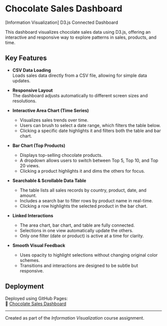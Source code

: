 # Chocolate Sales Dashboard  
[Information Visualization] D3.js Connected Dashboard

This dashboard visualizes chocolate sales data using D3.js, offering an interactive and responsive way to explore patterns in sales, products, and time.

## Key Features

- **CSV Data Loading**  
  Loads sales data directly from a CSV file, allowing for simple data updates.

- **Responsive Layout**  
  The dashboard adjusts automatically to different screen sizes and resolutions.

- **Interactive Area Chart (Time Series)**  
  - Visualizes sales trends over time.  
  - Users can brush to select a date range, which filters the table below.  
  - Clicking a specific date highlights it and filters both the table and bar chart.

- **Bar Chart (Top Products)**  
  - Displays top-selling chocolate products.  
  - A dropdown allows users to switch between Top 5, Top 10, and Top 20 views.  
  - Clicking a product highlights it and dims the others for focus.

- **Searchable & Scrollable Data Table**  
  - The table lists all sales records by country, product, date, and amount.  
  - Includes a search bar to filter rows by product name in real-time.  
  - Clicking a row highlights the selected product in the bar chart.

- **Linked Interactions**  
  - The area chart, bar chart, and table are fully connected.  
  - Selections in one view automatically update the others.  
  - Only one filter (date or product) is active at a time for clarity.

- **Smooth Visual Feedback**  
  - Uses opacity to highlight selections without changing original color schemes.  
  - Transitions and interactions are designed to be subtle but responsive.

## Deployment

Deployed using GitHub Pages:  
🔗 [Chocolate Sales Dashboard](https://ahmeelee.github.io/d3-dashboard/)

---

Created as part of the _Information Visualization_ course assignment.